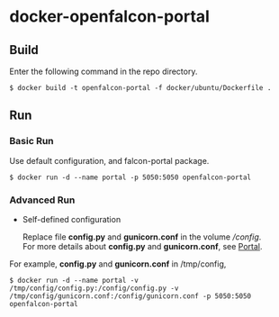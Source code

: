 # docker-openfalcon-portal

## Build

Enter the following command in the repo directory.

```
$ docker build -t openfalcon-portal -f docker/ubuntu/Dockerfile .
```

## Run

### Basic Run

Use default configuration, and falcon-portal package.

```
$ docker run -d --name portal -p 5050:5050 openfalcon-portal
```

### Advanced Run

+ Self-defined configuration

    Replace file **config.py** and **gunicorn.conf** in the volume */config*.  
    For more details about **config.py** and **gunicorn.conf**, see [Portal](http://book.open-falcon.com/zh/install/portal.html).

For example, **config.py** and **gunicorn.conf** in /tmp/config,

```
$ docker run -d --name portal -v /tmp/config/config.py:/config/config.py -v /tmp/config/gunicorn.conf:/config/gunicorn.conf -p 5050:5050 openfalcon-portal
```
